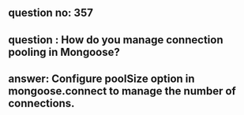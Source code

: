 
      
## question no: 357

## question : How do you manage connection pooling in Mongoose?

## answer: Configure poolSize option in mongoose.connect to manage the number of connections.
      